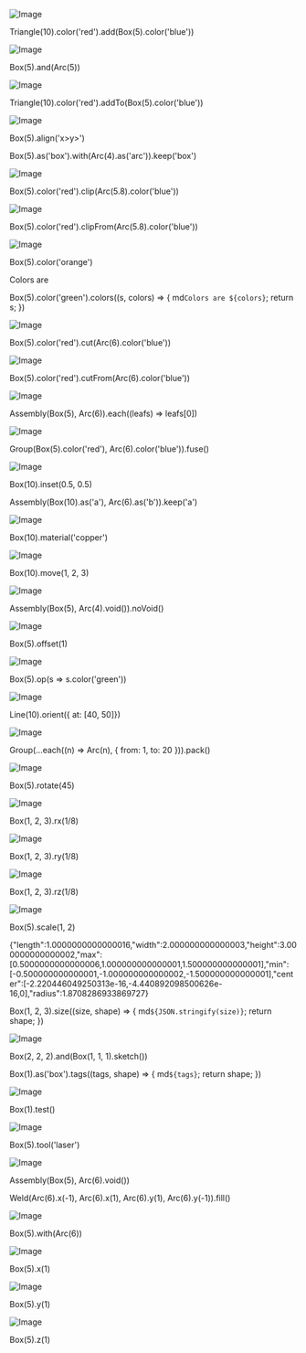 ![Image](shape.md.0.png)

Triangle(10).color('red').add(Box(5).color('blue'))

![Image](shape.md.1.png)

Box(5).and(Arc(5))

![Image](shape.md.2.png)

Triangle(10).color('red').addTo(Box(5).color('blue'))

![Image](shape.md.3.png)

Box(5).align('x>y>')

Box(5).as('box').with(Arc(4).as('arc')).keep('box')

![Image](shape.md.4.png)

Box(5).color('red').clip(Arc(5.8).color('blue'))

![Image](shape.md.5.png)

Box(5).color('red').clipFrom(Arc(5.8).color('blue'))

![Image](shape.md.6.png)

Box(5).color('orange')

Colors are

Box(5).color('green').colors((s, colors) => { md`Colors are ${colors}`; return s; })

![Image](shape.md.7.png)

Box(5).color('red').cut(Arc(6).color('blue'))

![Image](shape.md.8.png)

Box(5).color('red').cutFrom(Arc(6).color('blue'))

![Image](shape.md.9.png)

Assembly(Box(5), Arc(6)).each((leafs) => leafs[0])

![Image](shape.md.10.png)

Group(Box(5).color('red'), Arc(6).color('blue')).fuse()

![Image](shape.md.11.png)

Box(10).inset(0.5, 0.5)

Assembly(Box(10).as('a'), Arc(6).as('b')).keep('a')

![Image](shape.md.12.png)

Box(10).material('copper')

![Image](shape.md.13.png)

Box(10).move(1, 2, 3)

![Image](shape.md.14.png)

Assembly(Box(5), Arc(4).void()).noVoid()

![Image](shape.md.15.png)

Box(5).offset(1)

![Image](shape.md.16.png)

Box(5).op(s => s.color('green'))

![Image](shape.md.17.png)

Line(10).orient({ at: [40, 50]})

![Image](shape.md.18.png)

Group(...each((n) => Arc(n), { from: 1, to: 20 })).pack()

![Image](shape.md.19.png)

Box(5).rotate(45)

![Image](shape.md.20.png)

Box(1, 2, 3).rx(1/8)

![Image](shape.md.21.png)

Box(1, 2, 3).ry(1/8)

![Image](shape.md.22.png)

Box(1, 2, 3).rz(1/8)

![Image](shape.md.23.png)

Box(5).scale(1, 2)

{"length":1.0000000000000016,"width":2.000000000000003,"height":3.000000000000002,"max":[0.5000000000000006,1.000000000000001,1.500000000000001],"min":[-0.500000000000001,-1.000000000000002,-1.500000000000001],"center":[-2.220446049250313e-16,-4.440892098500626e-16,0],"radius":1.8708286933869727}

Box(1, 2, 3).size((size, shape) => { md`${JSON.stringify(size)}`; return shape; })

![Image](shape.md.24.png)

Box(2, 2, 2).and(Box(1, 1, 1).sketch())

Box(1).as('box').tags((tags, shape) => { md`${tags}`; return shape; })

![Image](shape.md.25.png)

Box(1).test()

![Image](shape.md.26.png)

Box(5).tool('laser')

![Image](shape.md.27.png)

Assembly(Box(5), Arc(6).void())

Weld(Arc(6).x(-1), Arc(6).x(1), Arc(6).y(1), Arc(6).y(-1)).fill()

![Image](shape.md.28.png)

Box(5).with(Arc(6))

![Image](shape.md.29.png)

Box(5).x(1)

![Image](shape.md.30.png)

Box(5).y(1)

![Image](shape.md.31.png)

Box(5).z(1)
